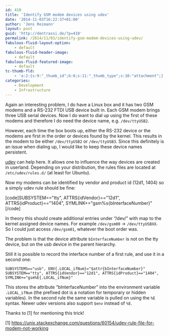```yaml
---
id: 410
title: 'Identify GSM modem devices using udev'
date: '2014-11-03T16:22:37+01:00'
author: 'Jens Reimann'
layout: post
guid: 'http://dentrassi.de/?p=410'
permalink: /2014/11/03/identify-gsm-modem-devices-using-udev/
fabulous-fluid-layout-option:
    - default
fabulous-fluid-header-image:
    - default
fabulous-fluid-featured-image:
    - default
tc-thumb-fld:
    - 'a:2:{s:9:"_thumb_id";b:0;s:11:"_thumb_type";s:10:"attachment";}'
categories:
    - Development
    - Infrastructure
---
```


Again an interesting problem, I do have a Linux box and it has two GSM modems and a RS-232 FTDI USB device built in. Each GSM modem brings three USB serial devices. Now I do want to dial up using the first of these modems and therefore I do need the device name, e.g. `/dev/ttyUSB2`.

<!-- more -->

However, each time the box boots up, either the RS-232 device or the modems are first in the order or devices found by the kernel. This results in the modem to be either `/dev/ttyUSB2` or `/dev/ttyUSB3`. Since this definitely is an issue when dialing up, I would like to keep these device names persistent.

[udev](https://en.wikipedia.org/wiki/Udev "udev") can help here. It allows one to influence the way devices are created in userland. Depending on your distribution, the rules files are located at `/etc/udev/rules.d/` (at least for Ubuntu).

Now my modems can be identified by vendor and product id (12d1, 1404) so a simply udev rule should be fine:

\[code\]SUBSYSTEM=="tty", ATTRS{idVendor}=="12d1", ATTRS{idProduct}=="1404", SYMLINK+="gsm%s{bInterfaceNumber}"\[/code\]

In theory this should create additional entries under “/dev/” with map to the kernel assigned device names. For example `/dev/gsm00` -&gt; `/dev/ttyUSBXX`. So I could just access `/dev/gsm01`, whatever the boot order was.

The problem is that the device attribute `bInterfaceNumber` is not on the tty device, but on the usb device in the parent hierarchy.

Still it is possible to record the interface number of a first rule, and use it in a second one:

```
SUBSYSTEMS=="usb", ENV{.LOCAL_ifNum}="$attr{bInterfaceNumber}"
SUBSYSTEM=="tty", ATTRS{idVendor}=="12d1", ATTRS{idProduct}=="1404", SYMLINK+="gsm%E{.LOCAL_ifNum}"

```

This stores the attribute “bInterfaceNumber” into the environment variable `.LOCAL_ifNum` (the prefixed dot is a notation for temporary or hidden variables). In the second rule the same variable is pulled on using the `%E` syntax. Newer udev versions also support `$env` instead of `%E`.

Thanks to \[1\] for mentioning this trick!

\[1\] https://unix.stackexchange.com/questions/60154/udev-rule-file-for-modem-not-working
